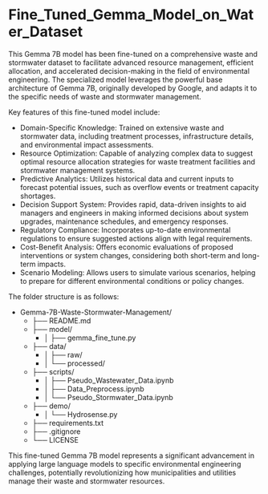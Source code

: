 # Fine_Tuned_Gemma_Model_on_Water_Dataset
This Gemma 7B model has been fine-tuned on a comprehensive waste and stormwater dataset to facilitate advanced resource management, efficient allocation, and accelerated decision-making in the field of environmental engineering. The specialized model leverages the powerful base architecture of Gemma 7B, originally developed by Google, and adapts it to the specific needs of waste and stormwater management.

Key features of this fine-tuned model include:
* Domain-Specific Knowledge: Trained on extensive waste and stormwater data, including treatment processes, infrastructure details, and environmental impact assessments.
* Resource Optimization: Capable of analyzing complex data to suggest optimal resource allocation strategies for waste treatment facilities and stormwater management systems.
* Predictive Analytics: Utilizes historical data and current inputs to forecast potential issues, such as overflow events or treatment capacity shortages.
* Decision Support System: Provides rapid, data-driven insights to aid managers and engineers in making informed decisions about system upgrades, maintenance schedules, and   emergency responses.
* Regulatory Compliance: Incorporates up-to-date environmental regulations to ensure suggested actions align with legal requirements.
* Cost-Benefit Analysis: Offers economic evaluations of proposed interventions or system changes, considering both short-term and long-term impacts.
* Scenario Modeling: Allows users to simulate various scenarios, helping to prepare for different environmental conditions or policy changes.

The folder structure is as follows:

- Gemma-7B-Waste-Stormwater-Management/
  - ├── README.md
  - ├── model/
    - │   ├── gemma_fine_tune.py
  - ├── data/
      - │   ├── raw/
      - │   └── processed/
  - ├── scripts/
    - │    ├── Pseudo_Wastewater_Data.ipynb
    - │    ├── Data_Preprocess.ipynb
    - │    └── Pseudo_Stormwater_Data.ipynb
  - ├── demo/
    - │   └── Hydrosense.py
  - ├── requirements.txt
  - ├── .gitignore
  - └── LICENSE

This fine-tuned Gemma 7B model represents a significant advancement in applying large language models to specific environmental engineering challenges, potentially revolutionizing how municipalities and utilities manage their waste and stormwater resources.
